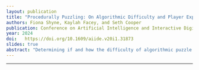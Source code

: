 ```yaml
---
layout: publication
title: "Procedurally Puzzling: On Algorithmic Difficulty and Player Experience in QD-Generated Logic Grid Puzzles" 
authors: Fiona Shyne, Kaylah Facey, and Seth Cooper
publication: Conference on Artificial Intelligence and Interactive Digital Entertainment (AIIDE)
year: 2024
doi:   https://doi.org/10.1609/aiide.v20i1.31873
slides: true 
abstract: "Determining if and how the difficulty of algorithmic puzzle solvers is related to the difficulty and enjoyment for human players is a challenging task. In this work, we explored this relationship using logic grid puzzles. We used an algorithmic solver to estimate the difficulty of the puzzles by capturing the number of ``solver loops'' through the algorithm. This characteristic was used to generate and evaluate a set of puzzles of varying algorithmic difficulty using constrained MAP-Elites. Then, we ran a user study to gather information on the player experience of these puzzles. We tested the relationship between solver loops and player experience on generated puzzles and found that the number of solver loops is statistically significantly correlated with subjective perception of difficulty and borderline statistically significantly correlated with puzzle correctness." 
---
```

---